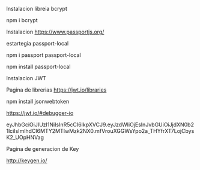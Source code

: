 Instalacion libreia bcrypt

npm i bcrypt


Instalacion https://www.passportjs.org/

estartegia passport-local

npm i passport passport-local


npm install passport-local



Instalacion JWT 

Pagina de librerias https://jwt.io/libraries

npm install jsonwebtoken

https://jwt.io/#debugger-io

eyJhbGciOiJIUzI1NiIsInR5cCI6IkpXVCJ9.eyJzdWIiOjEsInJvbGUiOiJjdXN0b21lciIsImlhdCI6MTY2MTIwMzk2NX0.mfVrouXGGWsYpo2a_THYfrXT7LojCbysK2_UOpHNVag


Pagina de generacion de Key

http://keygen.io/
